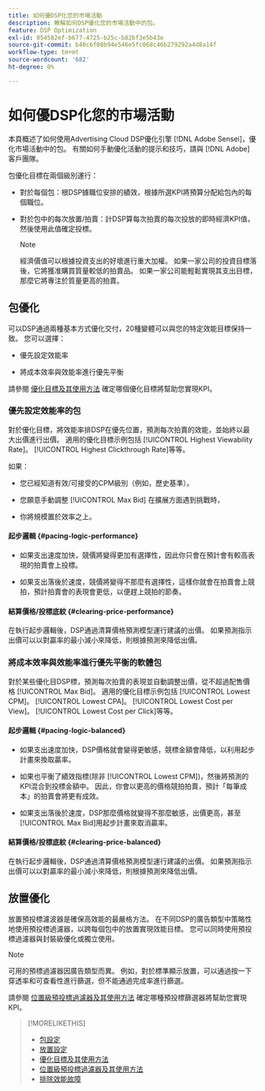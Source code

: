 ```yaml
---
title: 如何優DSP化您的市場活動
description: 瞭解如何DSP優化您的市場活動中的包。
feature: DSP Optimization
exl-id: 054582ef-b677-4725-b25c-b82bf3e5b43e
source-git-commit: b40c6f08b94e546e5fc068c46b279292a4d8a14f
workflow-type: tm+mt
source-wordcount: '682'
ht-degree: 0%

---
```


# 如何優DSP化您的市場活動

本頁概述了如何使用Advertising Cloud DSP優化引擎 [!DNL Adobe Sensei]，優化市場活動中的包。 有關如何手動優化活動的提示和技巧，請與 [!DNL Adobe] 客戶團隊。 <!-- add link to trading playbook if we add it to help -->

包優化目標在兩個級別運行：

* 對於每個包：根DSP據職位安排的績效，根據所選KPI將預算分配給包內的每個職位。

* 對於包中的每次放置/拍賣：計DSP算每次拍賣的每次投放的即時經濟KPI值，然後使用此值確定投標。

   >[!NOTE]
   >
   >經濟價值可以根據投資支出的好壞進行重大加權。 如果一家公司的投資目標落後，它將獲准購買質量較低的拍賣品。 如果一家公司能輕鬆實現其支出目標，那麼它將專注於質量更高的拍賣。

## 包優化

可以DSP通過兩種基本方式優化交付，20種變體可以與您的特定效能目標保持一致。 您可以選擇：

* 優先設定效能率

* 將成本效率與效能率進行優先平衡

請參閱 [優化目標及其使用方法](optimization-goals.md) 確定哪個優化目標將幫助您實現KPI。

### 優先設定效能率的包

對於優化目標，將效能率排DSP在優先位置，預測每次拍賣的效能，並始終以最大出價進行出價。 適用的優化目標示例包括 [!UICONTROL Highest Viewability Rate]。 [!UICONTROL Highest Clickthrough Rate]等等。

如果：

* 您已經知道有效/可接受的CPM級別（例如，歷史基準）。

* 您願意手動調整 [!UICONTROL Max Bid] 在擴展方面遇到挑戰時，

* 你將規模置於效率之上。

#### 起步邏輯 {#pacing-logic-performance}

* 如果支出速度加快，競價將變得更加有選擇性，因此你只會在預計會有較高表現的拍賣會上投標。

* 如果支出落後於速度，競價將變得不那麼有選擇性，這樣你就會在拍賣會上競拍，預計拍賣會的表現會更低，以便趕上競拍的節奏。

#### 結算價格/投標底紋 {#clearing-price-performance}

在執行起步邏輯後，DSP通過清算價格預測模型運行建議的出價。 如果預測指示出價可以以對贏率的最小減小來降低，則根據預測來降低出價。

### 將成本效率與效能率進行優先平衡的軟體包

對於某些優化目DSP標，預測每次拍賣的表現並自動調整出價，從不超過配售價格 [!UICONTROL Max Bid]。 適用的優化目標示例包括 [!UICONTROL Lowest CPM]。 [!UICONTROL Lowest CPA]。 [!UICONTROL Lowest Cost per View]。 [!UICONTROL Lowest Cost per Click]等等。

#### 起步邏輯 {#pacing-logic-balanced}

* 如果支出速度加快，DSP價格就會變得更敏感，競標金額會降低，以利用起步計畫來換取贏率。

* 如果也平衡了績效指標(除非 [!UICONTROL Lowest CPM])，然後將預測的KPI混合到投標金額中。 因此，你會以更高的價格競拍拍賣，預計「每筆成本」的拍賣會將更有成效。

* 如果支出落後於速度，DSP那麼價格就變得不那麼敏感，出價更高，甚至 [!UICONTROL Max Bid]用起步計畫來取消贏率。

#### 結算價格/投標底紋 {#clearing-price-balanced}

在執行起步邏輯後，DSP通過清算價格預測模型運行建議的出價。 如果預測指示出價可以以對贏率的最小減小來降低，則根據預測來降低出價。

## 放置優化

放置預投標濾波器是確保高效能的最嚴格方法。 在不同DSP的廣告類型中策略性地使用預投標過濾器，以跨每個包中的放置實現效能目標。 您可以同時使用預投標過濾器與封裝級優化或獨立使用。

>[!NOTE]
>
>可用的預標過濾器因廣告類型而異。 例如，對於標準顯示放置，可以通過按一下穿透率和可查看性進行篩選，但不能通過完成率進行篩選。

請參閱 [位置級預投標過濾器及其使用方法](optimization-pre-bid-filters.md) 確定哪種預投標篩選器將幫助您實現KPI。

>[!MORELIKETHIS]
>
>* [包設定](/help/dsp/campaign-management/packages/package-settings.md)
>* [放置設定](/help/dsp/campaign-management/placements/placement-settings.md)
>* [優化目標及其使用方法](optimization-goals.md)
>* [位置級預投標過濾器及其使用方法](optimization-pre-bid-filters.md)
>* [排除效能故障](/help/dsp/optimization/troubleshooting-performance.md)


